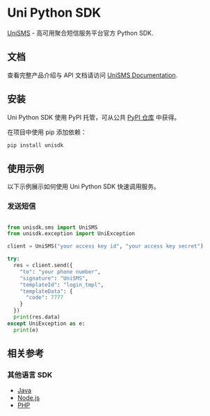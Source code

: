 # Uni Python SDK

[UniSMS](https://unisms.apistd.com/) - 高可用聚合短信服务平台官方 Python SDK.

## 文档

查看完整产品介绍与 API 文档请访问 [UniSMS Documentation](https://unisms.apistd.com/docs).

## 安装

Uni Python SDK 使用 PyPI 托管，可从公共 [PyPI 仓库](https://pypi.org/project/unisdk/) 中获得。

在项目中使用 pip 添加依赖：

```bash
pip install unisdk
```

## 使用示例

以下示例展示如何使用 Uni Python SDK 快速调用服务。

### 发送短信

```py

from unisdk.sms import UniSMS
from unisdk.exception import UniException

client = UniSMS("your access key id", "your access key secret")

try:
  res = client.send({
    "to": "your phone number",
    "signature": "UniSMS",
    "templateId": "login_tmpl",
    "templateData": {
      "code": 7777
    }
  })
  print(res.data)
except UniException as e:
  print(e)

```

## 相关参考

### 其他语言 SDK

- [Java](https://github.com/apistd/uni-java-sdk)
- [Node.js](https://github.com/apistd/unisms-node-sdk)
- [PHP](https://github.com/apistd/uni-php-sdk/)
